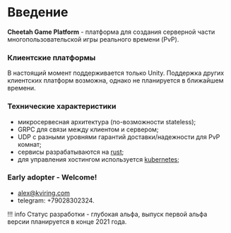 # Введение

**Cheetah Game Platform** - платформа для создания серверной части многопользовательской игры реального времени (PvP).

### Клиентские платформы
В настоящий момент поддерживается только Unity. Поддержка других клиентских платформ возможна, однако не планируется в ближайшем времени.

### Технические характеристики

- микросервесная архитектура (по-возможности stateless);
- GRPC для связи между клиентом и сервером;
- UDP с разными уровнями гарантий доставки/надежности для PvP комнат;
- сервисы разрабатываются на [rust](https://www.rust-lang.org);
- для управления хостингом используется [kubernetes](http://kubernetes.io);



### Early adopter - Welcome!
- alex@kviring.com
- telegram: +79028302324.

!!! info
    Статус разработки - глубокая альфа, выпуск первой альфа версии планируется в конце 2021 года.









